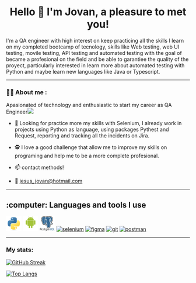 <div id="header" align="center">
  <h1>Hello 👋 I'm Jovan, a pleasure to met you!</h1>
</div>

<div id="header" align="left">
  <p>I'm a QA engineer with high interest on keep practicing all the skills I learn on my completed bootcamp  of tecnology, skills like Web testing, web UI testing, movile testing, API testing and automated testing with the goal of became a profesional on the   field and be able to garantiee the quality of the proyect, particularly interested in learn more about automated testing with Python and maybe learn new languages like Java or Typescript.</p>

---
 <div id="header" align="left">

### :man_technologist: About me :
Apasionated of technology and enthusiastic to start my career as QA Engineer<img decoding="async" src="https://media.giphy.com/media/WUlplcMpOCEmTGBtBW/giphy.gif" width="30">

* :seedling: Looking for practice more my skills with Selenium, I already work in projects using Python as language, using packages Pythest and Request, reporting and tracking all the incidents on Jira.

* :detective: I love a good challenge that allow me to improve my skills on programing and help me to be a more complete profesional. 

* :mailbox: contact methods!

* :e-mail: jesus_jovan@hotmail.com

---

</div>

<h2>:computer: Languages and tools I use</h2>
<p><a target="_blank" href="https://raw.githubusercontent.com/devicons/devicon/master/icons/python/python-original.svg" style="display: inline-block;"><img src="https://raw.githubusercontent.com/devicons/devicon/master/icons/python/python-original.svg" alt="python" width="42" height="42" /></a>
<a target="_blank" href="https://raw.githubusercontent.com/devicons/devicon/master/icons/android/android-original-wordmark.svg" style="display: inline-block;"><img src="https://raw.githubusercontent.com/devicons/devicon/master/icons/android/android-original-wordmark.svg" alt="android" width="42" height="42" /></a>
<a target="_blank" href="https://raw.githubusercontent.com/devicons/devicon/master/icons/postgresql/postgresql-original-wordmark.svg" style="display: inline-block;"><img src="https://raw.githubusercontent.com/devicons/devicon/master/icons/postgresql/postgresql-original-wordmark.svg" alt="postgresql" width="42" height="42" /></a>
<a target="_blank" href="https://raw.githubusercontent.com/detain/svg-logos/780f25886640cef088af994181646db2f6b1a3f8/svg/selenium-logo.svg" style="display: inline-block;"><img src="https://raw.githubusercontent.com/detain/svg-logos/780f25886640cef088af994181646db2f6b1a3f8/svg/selenium-logo.svg" alt="selenium" width="42" height="42" /></a>
<a target="_blank" href="https://www.vectorlogo.zone/logos/figma/figma-icon.svg" style="display: inline-block;"><img src="https://www.vectorlogo.zone/logos/figma/figma-icon.svg" alt="figma" width="42" height="42" /></a>
<a target="_blank" href="https://www.vectorlogo.zone/logos/git-scm/git-scm-icon.svg" style="display: inline-block;"><img src="https://www.vectorlogo.zone/logos/git-scm/git-scm-icon.svg" alt="git" width="42" height="42" /></a>
<a target="_blank" href="https://www.vectorlogo.zone/logos/getpostman/getpostman-icon.svg" style="display: inline-block;"><img src="https://www.vectorlogo.zone/logos/getpostman/getpostman-icon.svg" alt="postman" width="42" height="42" /></a></p>

---

### My stats:
[![GitHub Streak](http://github-readme-streak-stats.herokuapp.com?user=Dobanga&theme=dark&background=000000)](https://git.io/streak-stats)

[![Top Langs](https://github-readme-stats.vercel.app/api/top-langs/?username=Dobanga&layout=compact&theme=vision-friendly-dark)](https://github.com/anuraghazra/github-readme-stats)
